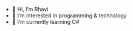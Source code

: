 - 👋 Hi, I’m Rhavi
- 👀 I’m interested in programming & technology
- 🌱 I’m currently learning C#

<!---
Rhavitz/Rhavitz is a ✨ special ✨ repository because its `README.md` (this file) appears on your GitHub profile.
You can click the Preview link to take a look at your changes.
--->
